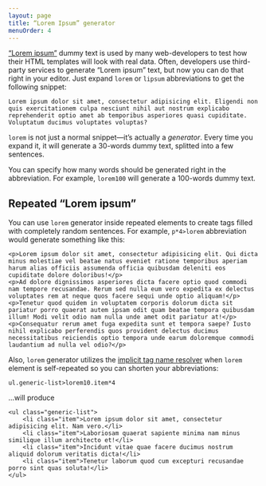 ```yaml
---
layout: page
title: “Lorem Ipsum” generator
menuOrder: 4
---
```

[“Lorem ipsum”](http://www.lipsum.com) dummy text is used by many web-developers to test how their HTML templates will look with real data. Often, developers use third-party services to generate “Lorem ipsum” text, but now you can do that right in your editor. Just expand `lorem` or `lipsum` abbreviations to get the following snippet:

	Lorem ipsum dolor sit amet, consectetur adipisicing elit. Eligendi non quis exercitationem culpa nesciunt nihil aut nostrum explicabo reprehenderit optio amet ab temporibus asperiores quasi cupiditate. Voluptatum ducimus voluptates voluptas?
	
`lorem` is not just a normal snippet—it’s actually a _generator_. Every time you expand it, it will generate a 30-words dummy text, splitted into a few sentences.

You can specify how many words should be generated right in the abbreviation. For example, `lorem100` will generate a 100-words dummy text.

## Repeated “Lorem ipsum”

You can use `lorem` generator inside repeated elements to create tags filled with completely random sentences. For example, `p*4>lorem` abbreviation would generate something like this:

	<p>Lorem ipsum dolor sit amet, consectetur adipisicing elit. Qui dicta minus molestiae vel beatae natus eveniet ratione temporibus aperiam harum alias officiis assumenda officia quibusdam deleniti eos cupiditate dolore doloribus!</p>
	<p>Ad dolore dignissimos asperiores dicta facere optio quod commodi nam tempore recusandae. Rerum sed nulla eum vero expedita ex delectus voluptates rem at neque quos facere sequi unde optio aliquam!</p>
	<p>Tenetur quod quidem in voluptatem corporis dolorum dicta sit pariatur porro quaerat autem ipsam odit quam beatae tempora quibusdam illum! Modi velit odio nam nulla unde amet odit pariatur at!</p>
	<p>Consequatur rerum amet fuga expedita sunt et tempora saepe? Iusto nihil explicabo perferendis quos provident delectus ducimus necessitatibus reiciendis optio tempora unde earum doloremque commodi laudantium ad nulla vel odio?</p>
	
Also, `lorem` generator utilizes the [implicit tag name resolver](/abbreviations/implicit-names/) when `lorem` element is self-repeated so you can shorten your abbreviations:

`ul.generic-list>lorem10.item*4`

...will produce

	<ul class="generic-list">
		<li class="item">Lorem ipsum dolor sit amet, consectetur adipisicing elit. Nam vero.</li>
		<li class="item">Laboriosam quaerat sapiente minima nam minus similique illum architecto et!</li>
		<li class="item">Incidunt vitae quae facere ducimus nostrum aliquid dolorum veritatis dicta!</li>
		<li class="item">Tenetur laborum quod cum excepturi recusandae porro sint quas soluta!</li>
	</ul>

